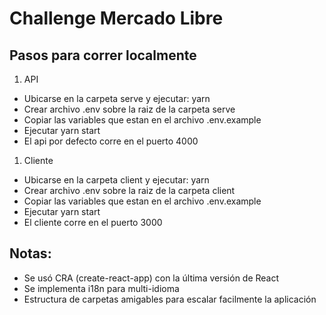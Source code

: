 # Challenge Mercado Libre

## Pasos para correr localmente

1. API
  * Ubicarse en la carpeta serve y ejecutar: yarn
  * Crear archivo .env sobre la raiz de la carpeta serve
  * Copiar las variables que estan en el archivo .env.example
  * Ejecutar yarn start  
  * El api por defecto corre en el puerto 4000
1. Cliente
  * Ubicarse en la carpeta client y ejecutar: yarn
  * Crear archivo .env sobre la raiz de la carpeta client
  * Copiar las variables que estan en el archivo .env.example
  * Ejecutar yarn start
  * El cliente corre en el puerto 3000

## Notas:

- Se usó CRA (create-react-app) con la última versión de React
- Se implementa i18n para multi-idioma
- Estructura de carpetas amigables para escalar facilmente la aplicación
